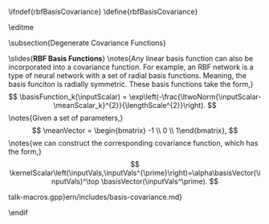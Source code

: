 \ifndef{rbfBasisCovariance}
\define{rbfBasisCovariance}

\editme

\subsection{Degenerate Covariance Functions}

\slides{**RBF Basis Functions**}
\notes{Any linear basis function can also be incorporated into a covariance function. For example, an RBF network is a type of neural network with a set of radial basis functions. Meaning, the basis funciton is radially symmetric. These basis functions take the form,}
$$
\basisFunction_k(\inputScalar) = \exp\left(-\frac{\ltwoNorm{\inputScalar-\meanScalar_k}^{2}}{\lengthScale^{2}}\right).
$$
\notes{Given a set of parameters,}
$$
\meanVector = \begin{bmatrix} -1 \\ 0 \\ 1\end{bmatrix},
$$
\notes{we can construct the corresponding covariance function, which has the form,}
$$
\kernelScalar\left(\inputVals,\inputVals^{\prime}\right)=\alpha\basisVector(\inputVals)^\top \basisVector(\inputVals^\prime).
$$

talk-macros.gpp}ern/includes/basis-covariance.md}

\endif
